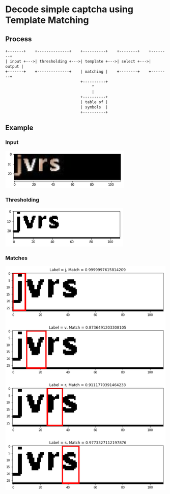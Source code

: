 # Decode simple captcha using Template Matching
## Process
```text
+-------+    +--------------+    +----------+    +--------+    +--------+
| input +--->| thresholding +--->| template +--->| select +--->| output |
+-------+    +--------------+    | matching |    +--------+    +--------+
                                 +----------+
                                      ^  
                                      |
                                 +----------+
                                 | table of |
                                 | symbols  |
                                 +----------+
``` 

## Example

### Input
![input](./assets/input.png)

### Thresholding
![thresholding](./assets/thresholding.png)

### Matches
![matches](./assets/matches.png)